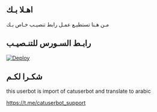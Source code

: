 ## اهـلا بـك
مـن هـنا تستطيـع عمـل رابط تنصيـب خـاص بـك

## رابـط السـورس للتنـصيـب

[![Deploy](https://www.herokucdn.com/deploy/button.svg)](https://heroku.com/deploy?template=https://github.com/bdjdbkapx/jmthon)

## شكـرا لكـم 


this userbot is import of catuserbot and translate to arabic

https://t.me/catuserbot_support
